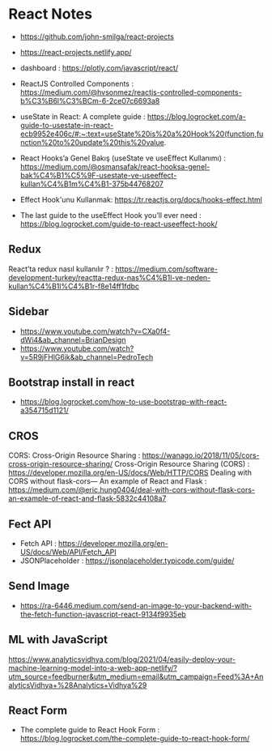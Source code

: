 # React Notes

- <https://github.com/john-smilga/react-projects>
- <https://react-projects.netlify.app/>

- dashboard : <https://plotly.com/javascript/react/>

- ReactJS Controlled Components : <https://medium.com/@hvsonmez/reactjs-controlled-components-b%C3%B6l%C3%BCm-6-2ce07c6693a8>
- useState in React: A complete guide : <https://blog.logrocket.com/a-guide-to-usestate-in-react-ecb9952e406c/#:~:text=useState%20is%20a%20Hook%20(function,function%20to%20update%20this%20value>.
- React Hooks’a Genel Bakış (useState ve useEffect Kullanımı) : <https://medium.com/@osmansafak/react-hooksa-genel-bak%C4%B1%C5%9F-usestate-ve-useeffect-kullan%C4%B1m%C4%B1-375b44768207>

- Effect Hook'unu Kullanmak: <https://tr.reactjs.org/docs/hooks-effect.html>

- The last guide to the useEffect Hook you’ll ever need : <https://blog.logrocket.com/guide-to-react-useeffect-hook/>

## Redux

React’ta redux nasıl kullanılır ? : <https://medium.com/software-development-turkey/reactta-redux-nas%C4%B1l-ve-neden-kullan%C4%B1l%C4%B1r-f8e14ff1fdbc>

## Sidebar

- <https://www.youtube.com/watch?v=CXa0f4-dWi4&ab_channel=BrianDesign>
- <https://www.youtube.com/watch?v=5R9jFHlG6ik&ab_channel=PedroTech>

## Bootstrap install in react

- <https://blog.logrocket.com/how-to-use-bootstrap-with-react-a354715d1121/>

## CROS

CORS: Cross-Origin Resource Sharing : <https://wanago.io/2018/11/05/cors-cross-origin-resource-sharing/>
Cross-Origin Resource Sharing (CORS) : <https://developer.mozilla.org/en-US/docs/Web/HTTP/CORS>
Dealing with CORS without flask-cors— An example of React and Flask : <https://medium.com/@eric.hung0404/deal-with-cors-without-flask-cors-an-example-of-react-and-flask-5832c44108a7>

## Fect API

- Fetch API : <https://developer.mozilla.org/en-US/docs/Web/API/Fetch_API>
- JSONPlaceholder : <https://jsonplaceholder.typicode.com/guide/>

## Send Image

- <https://ra-6446.medium.com/send-an-image-to-your-backend-with-the-fetch-function-javascript-react-9134f9935eb>

## ML with JavaScript

https://www.analyticsvidhya.com/blog/2021/04/easily-deploy-your-machine-learning-model-into-a-web-app-netlify/?utm_source=feedburner&utm_medium=email&utm_campaign=Feed%3A+AnalyticsVidhya+%28Analytics+Vidhya%29

## React Form

- The complete guide to React Hook Form : https://blog.logrocket.com/the-complete-guide-to-react-hook-form/
